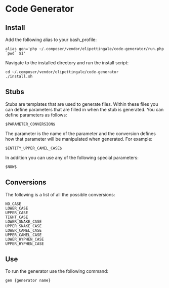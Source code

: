 # Code Generator

## Install

Add the following alias to your bash_profile:

    alias gen='php ~/.composer/vendor/elipettingale/code-generator/run.php `pwd` $1'

Navigate to the installed directory and run the install script:

    cd ~/.composer/vendor/elipettingale/code-generator
    ./install.sh

## Stubs

Stubs are templates that are used to generate files. Within these files you can define parameters that are filled in when the stub is generated. You can define parameters as follows:

    $PARAMETER_CONVERSION$

The parameter is the name of the parameter and the conversion defines how that parameter will be manipulated when generated. For example:

    $ENTITY_UPPER_CAMEL_CASE$

In addition you can use any of the following special parameters:

    $NOW$

## Conversions

The following is a list of all the possible conversions:

    NO_CASE
    LOWER_CASE
    UPPER_CASE
    TIGHT_CASE
    LOWER_SNAKE_CASE
    UPPER_SNAKE_CASE
    LOWER_CAMEL_CASE
    UPPER_CAMEL_CASE
    LOWER_HYPHEN_CASE
    UPPER_HYPHEN_CASE

## Use

To run the generator use the following command:

    gen {generator name}
